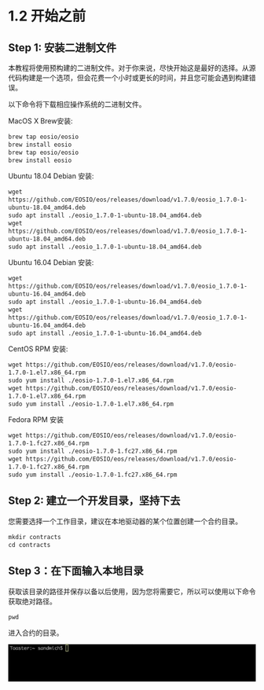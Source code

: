 # 1.2 开始之前

## Step 1: 安装二进制文件

本教程将使用预构建的二进制文件。对于你来说，尽快开始这是最好的选择。从源代码构建是一个选项，但会花费一个小时或更长的时间，并且您可能会遇到构建错误。

以下命令将下载相应操作系统的二进制文件。

MacOS X  Brew安装:
```
brew tap eosio/eosio
brew install eosio
brew tap eosio/eosio
brew install eosio
```

Ubuntu 18.04 Debian 安装:
```
wget https://github.com/EOSIO/eos/releases/download/v1.7.0/eosio_1.7.0-1-ubuntu-18.04_amd64.deb
sudo apt install ./eosio_1.7.0-1-ubuntu-18.04_amd64.deb
wget https://github.com/EOSIO/eos/releases/download/v1.7.0/eosio_1.7.0-1-ubuntu-18.04_amd64.deb
sudo apt install ./eosio_1.7.0-1-ubuntu-18.04_amd64.deb

```
Ubuntu 16.04 Debian 安装:
```
wget https://github.com/EOSIO/eos/releases/download/v1.7.0/eosio_1.7.0-1-ubuntu-16.04_amd64.deb
sudo apt install ./eosio_1.7.0-1-ubuntu-16.04_amd64.deb
wget https://github.com/EOSIO/eos/releases/download/v1.7.0/eosio_1.7.0-1-ubuntu-16.04_amd64.deb
sudo apt install ./eosio_1.7.0-1-ubuntu-16.04_amd64.deb
```

CentOS RPM 安装:

```
wget https://github.com/EOSIO/eos/releases/download/v1.7.0/eosio-1.7.0-1.el7.x86_64.rpm
sudo yum install ./eosio-1.7.0-1.el7.x86_64.rpm
wget https://github.com/EOSIO/eos/releases/download/v1.7.0/eosio-1.7.0-1.el7.x86_64.rpm
sudo yum install ./eosio-1.7.0-1.el7.x86_64.rpm
```

Fedora RPM 安装

```
wget https://github.com/EOSIO/eos/releases/download/v1.7.0/eosio-1.7.0-1.fc27.x86_64.rpm
sudo yum install ./eosio-1.7.0-1.fc27.x86_64.rpm
wget https://github.com/EOSIO/eos/releases/download/v1.7.0/eosio-1.7.0-1.fc27.x86_64.rpm
sudo yum install ./eosio-1.7.0-1.fc27.x86_64.rpm

```

## Step 2: 建立一个开发目录，坚持下去

您需要选择一个工作目录，建议在本地驱动器的某个位置创建一个合约目录。

```
mkdir contracts
cd contracts
```

## Step 3：在下面输入本地目录

获取该目录的路径并保存以备以后使用，因为您将需要它，所以可以使用以下命令获取绝对路径。
```
pwd
```

进入合约的目录。  

 ![](images/cli-2.2.2.gif)
